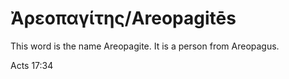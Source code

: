 # Ἀρεοπαγίτης/Areopagitēs

This word is the name Areopagite. It is a person from Areopagus.

Acts 17:34
